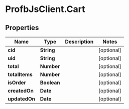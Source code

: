 # ProfbJsClient.Cart

## Properties
Name | Type | Description | Notes
------------ | ------------- | ------------- | -------------
**cid** | **String** |  | [optional] 
**uid** | **String** |  | [optional] 
**total** | **Number** |  | [optional] 
**totalItems** | **Number** |  | [optional] 
**isOrder** | **Boolean** |  | [optional] 
**createdOn** | **Date** |  | [optional] 
**updatedOn** | **Date** |  | [optional] 
